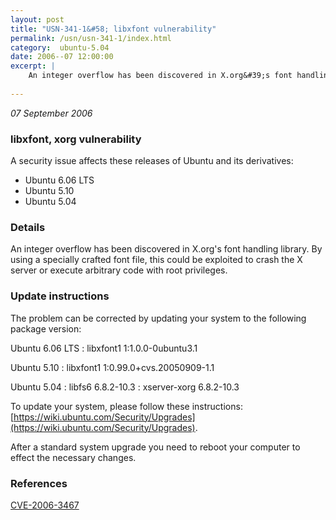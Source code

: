 ```yaml
---
layout: post
title: "USN-341-1&#58; libxfont vulnerability"
permalink: /usn/usn-341-1/index.html
category:  ubuntu-5.04
date: 2006--07 12:00:00
excerpt: |
    An integer overflow has been discovered in X.org&#39;s font handling library. By using a specially crafted font file, this could be exploited to crash the X server or execute arbitrary code with root privileges.
    
--- 
```

 
 

*07 September 2006*

### libxfont, xorg vulnerability

A security issue affects these releases of Ubuntu and its derivatives:

* Ubuntu 6.06 LTS
* Ubuntu 5.10
* Ubuntu 5.04

### Details

An integer overflow has been discovered in X.org&#39;s font handling library. By using a specially crafted font file, this could be exploited to crash the X server or execute arbitrary code with root privileges.

### Update instructions

The problem can be corrected by updating your system to the following package version:

Ubuntu 6.06 LTS
 : libxfont1 <span>1:1.0.0-0ubuntu3.1</span>

Ubuntu 5.10
 : libxfont1 <span>1:0.99.0+cvs.20050909-1.1</span>

Ubuntu 5.04
 : libfs6 <span>6.8.2-10.3</span>
 : xserver-xorg <span>6.8.2-10.3</span>

To update your system, please follow these instructions: [https://wiki.ubuntu.com/Security/Upgrades](https://wiki.ubuntu.com/Security/Upgrades).

After a standard system upgrade you need to reboot your computer to effect the necessary changes.

### References

 
 [CVE-2006-3467](http://people.ubuntu.com/~ubuntu-security/cve/CVE-2006-3467)
 

